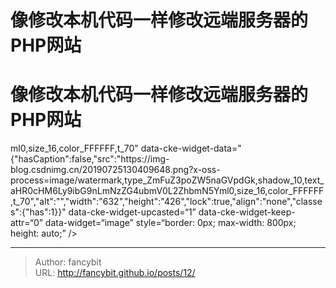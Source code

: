 # 像修改本机代码一样修改远端服务器的PHP网站

<div class="header"><h1 class="single-title animate__animated animate__pulse animate__faster">像修改本机代码一样修改远端服务器的PHP网站</h1></div>

<div class="content" id="content"><!-- raw HTML omitted --><!-- raw HTML omitted --><!-- raw HTML omitted --><!-- raw HTML omitted --><!-- raw HTML omitted --><!-- raw HTML omitted --><!-- raw HTML omitted --><!-- raw HTML omitted --><!-- raw HTML omitted --><!-- raw HTML omitted --><!-- raw HTML omitted --><!-- raw HTML omitted --><!-- raw HTML omitted --><!-- raw HTML omitted --><!-- raw HTML omitted --><!-- raw HTML omitted --><!-- raw HTML omitted --><!-- raw HTML omitted --><!-- raw HTML omitted --><!-- raw HTML omitted --><!-- raw HTML omitted --><!-- raw HTML omitted --><!-- raw HTML omitted --><!-- raw HTML omitted --><!-- raw HTML omitted --><!-- raw HTML omitted --><!-- raw HTML omitted --><!-- raw HTML omitted --><!-- raw HTML omitted --><!-- raw HTML omitted --><!-- raw HTML omitted --><!-- raw HTML omitted --><!-- raw HTML omitted --><!-- raw HTML omitted --><precode language="" precodenum="0"></precode><p>ml0,size_16,color_FFFFFF,t_70" data-cke-widget-data="{"hasCaption":false,"src":"https://img-blog.csdnimg.cn/20190725130409648.png?x-oss-process=image/watermark,type_ZmFuZ3poZW5naGVpdGk,shadow_10,text_aHR0cHM6Ly9ibG9nLmNzZG4ubmV0L2ZhbmN5Yml0,size_16,color_FFFFFF,t_70","alt":"","width":"632","height":"426","lock":true,"align":"none","classes":{"has":1}}" data-cke-widget-upcasted=“1” data-cke-widget-keep-attr=“0” data-widget=“image” style=“border: 0px; max-width: 800px; height: auto;” /&gt; <!-- raw HTML omitted --></p><precode language="" precodenum="1"></precode></div>



---

> Author: fancybit  
> URL: http://fancybit.github.io/posts/12/  

